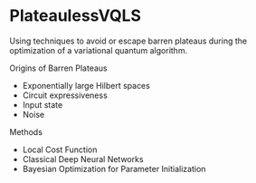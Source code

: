# PlateaulessVQLS

Using techniques to avoid or escape barren plateaus during the optimization of a variational quantum algorithm.

Origins of Barren Plateaus
- Exponentially large Hilbert spaces
- Circuit expressiveness
- Input state
- Noise

Methods
- Local Cost Function
- Classical Deep Neural Networks
- Bayesian Optimization for Parameter Initialization
